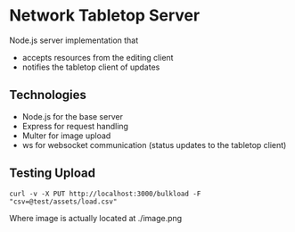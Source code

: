 # Network Tabletop Server

Node.js server implementation that

* accepts resources from the editing client
* notifies the tabletop client of updates

## Technologies

* Node.js for the base server
* Express for request handling
* Multer for image upload
* ws for websocket communication (status updates to the tabletop client)

## Testing Upload

```
curl -v -X PUT http://localhost:3000/bulkload -F "csv=@test/assets/load.csv"
```

Where image is actually located at ./image.png